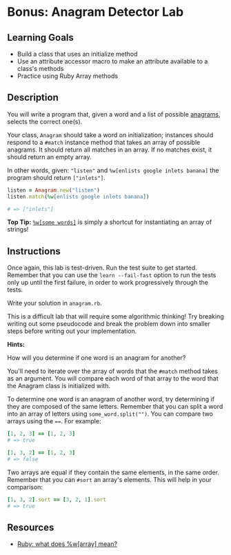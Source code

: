 # Bonus: Anagram Detector Lab

## Learning Goals

- Build a class that uses an initialize method
- Use an attribute accessor macro to make an attribute available to a class's
  methods
- Practice using Ruby Array methods

## Description

You will write a program that, given a word and a list of possible
[anagrams][anagrams], selects the correct one(s).

Your class, `Anagram` should take a word on initialization; instances should
respond to a `#match` instance method that takes an array of possible anagrams.
It should return all matches in an array. If no matches exist, it should return
an empty array.

In other words, given: `"listen"` and `%w[enlists google inlets banana]` the
program should return `["inlets"]`.

```ruby
listen = Anagram.new("listen")
listen.match(%w[enlists google inlets banana])

# => ["inlets"]
```

**Top Tip:** [`%w[some words]`][array_shortcut] is simply a shortcut for
instantiating an array of strings!

## Instructions

Once again, this lab is test-driven. Run the test suite to get started. Remember
that you can use the `learn --fail-fast` option to run the tests only up until
the first failure, in order to work progressively through the tests.

Write your solution in `anagram.rb`.

This is a difficult lab that will require some algorithmic thinking! Try breaking
writing out some pseudocode and break the problem down into smaller steps before
writing out your implementation.

**Hints:**

How will you determine if one word is an anagram for another?

You'll need to iterate over the array of words that the `#match` method
takes as an argument. You will compare each word of that array to the word
that the Anagram class is initialized with.

To determine one word is an anagram of another word, try determining if they are
composed of the same letters. Remember that you can split a word into an array
of letters using `some_word.split("")`. You can compare two arrays using the
`==`. For example:

```ruby
[1, 2, 3] == [1, 2, 3]
# => true

[1, 3, 2] == [1, 2, 3]
# => false
```

Two arrays are equal if they contain the same elements, in the same order.
Remember that you can `#sort` an array's elements. This will help in your
comparison:

```ruby
[1, 3, 2].sort == [3, 2, 1].sort
# => true
```

## Resources

- [Ruby: what does %w[array] mean?][array_shortcut]

[anagrams]: http://www.dictionary.com/browse/anagram
[array_shortcut]: http://stackoverflow.com/questions/1274675/ruby-what-does-warray-mean
